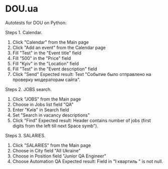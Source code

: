 # DOU.ua
Autotests for DOU on Python:

Steps 1. Calendar.
1) Click "Calendar" from the Main page
2) Click "Add an event" from the Calendar page
3) Fill "Test" in the "Event title" field
4) Fill "500" in the "Price" field
5) Fill "Kyiv" in the "Location" field
6) Fill "Test" in the "Event description" field
7) Click "Send"
Expected result: Text "Событие было отправлено на проверку модераторам сайта".

Steps 2. JOBS search.
1) Click "JOBS" from the Main page
2) Choose in Jobs list field "QA"
3) Enter "Київ" in Search field
4) Set "Search in vacancy descriptions"
5) Click "Find"
Expected result: Header contains number of jobs (first digits from the left till next Space symb").

Steps 3. SALARIES.
1) Click "SALARIES" from the Main page
2) Choose in City field "All Ukraine"
3) Choose in Position field "Junior QA Engineer"
4) Choose Automation QA
Expected result: Field in "I квартиль " is not null.

